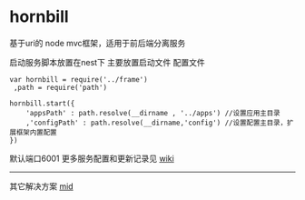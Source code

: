 # hornbill
基于uri的 node mvc框架，适用于前后端分离服务

启动服务脚本放置在nest下 主要放置启动文件 配置文件

	var hornbill = require('../frame')
     ,path = require('path')

	hornbill.start({
		'appsPath' : path.resolve(__dirname , '../apps') //设置应用主目录
		,'configPath' : path.resolve(__dirname,'config') //设置配置主目录，扩展框架内置配置
	})
	
默认端口6001 
更多服务配置和更新记录见 [wiki](https://github.com/ronwe/hornbill/wiki)



------

其它解决方案 [mid](https://github.com/xudeming208/mid)
